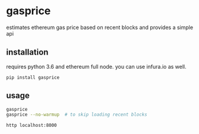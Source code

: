 # gasprice

estimates ethereum gas price based on recent blocks and provides a simple api

## installation

requires python 3.6 and ethereum full node. you can use infura.io as well.

```shell
pip install gasprice
```

## usage

```bash
gasprice
gasprice --no-warmup  # to skip loading recent blocks

http localhost:8000
```

